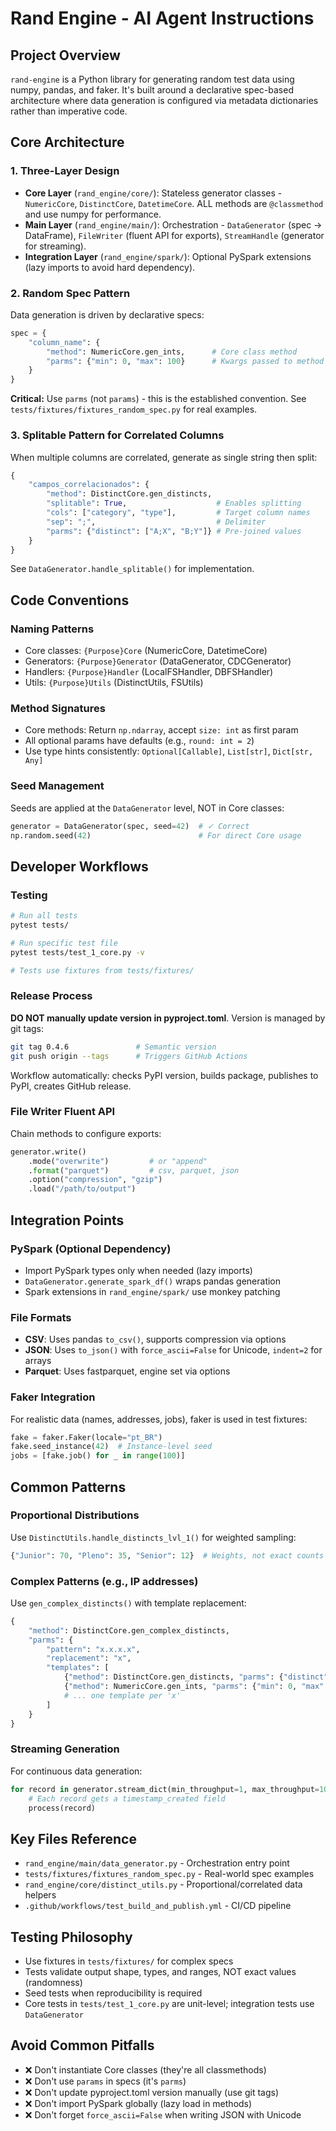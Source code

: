 # Rand Engine - AI Agent Instructions

## Project Overview
`rand-engine` is a Python library for generating random test data using numpy, pandas, and faker. It's built around a declarative spec-based architecture where data generation is configured via metadata dictionaries rather than imperative code.

## Core Architecture

### 1. Three-Layer Design
- **Core Layer** (`rand_engine/core/`): Stateless generator classes - `NumericCore`, `DistinctCore`, `DatetimeCore`. ALL methods are `@classmethod` and use numpy for performance.
- **Main Layer** (`rand_engine/main/`): Orchestration - `DataGenerator` (spec → DataFrame), `FileWriter` (fluent API for exports), `StreamHandle` (generator for streaming).
- **Integration Layer** (`rand_engine/spark/`): Optional PySpark extensions (lazy imports to avoid hard dependency).

### 2. Random Spec Pattern
Data generation is driven by declarative specs:
```python
spec = {
    "column_name": {
        "method": NumericCore.gen_ints,      # Core class method
        "parms": {"min": 0, "max": 100}      # Kwargs passed to method
    }
}
```
**Critical:** Use `parms` (not `params`) - this is the established convention. See `tests/fixtures/fixtures_random_spec.py` for real examples.

### 3. Splitable Pattern for Correlated Columns
When multiple columns are correlated, generate as single string then split:
```python
{
    "campos_correlacionados": {
        "method": DistinctCore.gen_distincts,
        "splitable": True,                    # Enables splitting
        "cols": ["category", "type"],         # Target column names
        "sep": ";",                           # Delimiter
        "parms": {"distinct": ["A;X", "B;Y"]} # Pre-joined values
    }
}
```
See `DataGenerator.handle_splitable()` for implementation.

## Code Conventions

### Naming Patterns
- Core classes: `{Purpose}Core` (NumericCore, DatetimeCore)
- Generators: `{Purpose}Generator` (DataGenerator, CDCGenerator)
- Handlers: `{Purpose}Handler` (LocalFSHandler, DBFSHandler)
- Utils: `{Purpose}Utils` (DistinctUtils, FSUtils)

### Method Signatures
- Core methods: Return `np.ndarray`, accept `size: int` as first param
- All optional params have defaults (e.g., `round: int = 2`)
- Use type hints consistently: `Optional[Callable]`, `List[str]`, `Dict[str, Any]`

### Seed Management
Seeds are applied at the `DataGenerator` level, NOT in Core classes:
```python
generator = DataGenerator(spec, seed=42)  # ✓ Correct
np.random.seed(42)                        # For direct Core usage
```

## Developer Workflows

### Testing
```bash
# Run all tests
pytest tests/

# Run specific test file
pytest tests/test_1_core.py -v

# Tests use fixtures from tests/fixtures/
```

### Release Process
**DO NOT manually update version in pyproject.toml**. Version is managed by git tags:
```bash
git tag 0.4.6               # Semantic version
git push origin --tags      # Triggers GitHub Actions
```
Workflow automatically: checks PyPI version, builds package, publishes to PyPI, creates GitHub release.

### File Writer Fluent API
Chain methods to configure exports:
```python
generator.write()
    .mode("overwrite")         # or "append"
    .format("parquet")         # csv, parquet, json
    .option("compression", "gzip")
    .load("/path/to/output")
```

## Integration Points

### PySpark (Optional Dependency)
- Import PySpark types only when needed (lazy imports)
- `DataGenerator.generate_spark_df()` wraps pandas generation
- Spark extensions in `rand_engine/spark/` use monkey patching

### File Formats
- **CSV**: Uses pandas `to_csv()`, supports compression via options
- **JSON**: Uses `to_json()` with `force_ascii=False` for Unicode, `indent=2` for arrays
- **Parquet**: Uses fastparquet, engine set via options

### Faker Integration
For realistic data (names, addresses, jobs), faker is used in test fixtures:
```python
fake = faker.Faker(locale="pt_BR")
fake.seed_instance(42)  # Instance-level seed
jobs = [fake.job() for _ in range(100)]
```

## Common Patterns

### Proportional Distributions
Use `DistinctUtils.handle_distincts_lvl_1()` for weighted sampling:
```python
{"Junior": 70, "Pleno": 35, "Senior": 12}  # Weights, not exact counts
```

### Complex Patterns (e.g., IP addresses)
Use `gen_complex_distincts()` with template replacement:
```python
{
    "method": DistinctCore.gen_complex_distincts,
    "parms": {
        "pattern": "x.x.x.x",
        "replacement": "x",
        "templates": [
            {"method": DistinctCore.gen_distincts, "parms": {"distinct": ["172", "192"]}},
            {"method": NumericCore.gen_ints, "parms": {"min": 0, "max": 255}},
            # ... one template per 'x'
        ]
    }
}
```

### Streaming Generation
For continuous data generation:
```python
for record in generator.stream_dict(min_throughput=1, max_throughput=10):
    # Each record gets a timestamp_created field
    process(record)
```

## Key Files Reference
- `rand_engine/main/data_generator.py` - Orchestration entry point
- `tests/fixtures/fixtures_random_spec.py` - Real-world spec examples
- `rand_engine/core/distinct_utils.py` - Proportional/correlated data helpers
- `.github/workflows/test_build_and_publish.yml` - CI/CD pipeline

## Testing Philosophy
- Use fixtures in `tests/fixtures/` for complex specs
- Tests validate output shape, types, and ranges, NOT exact values (randomness)
- Seed tests when reproducibility is required
- Core tests in `tests/test_1_core.py` are unit-level; integration tests use `DataGenerator`

## Avoid Common Pitfalls
- ❌ Don't instantiate Core classes (they're all classmethods)
- ❌ Don't use `params` in specs (it's `parms`)
- ❌ Don't update pyproject.toml version manually (use git tags)
- ❌ Don't import PySpark globally (lazy load in methods)
- ❌ Don't forget `force_ascii=False` when writing JSON with Unicode
